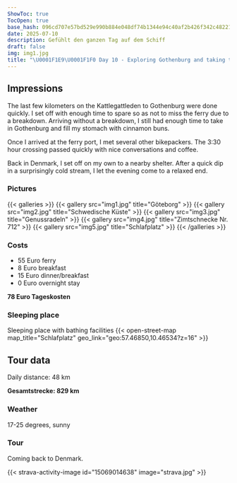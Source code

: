 ```yaml
---
ShowToc: true
TocOpen: true
base_hash: 096cd707e57bd529e990b884e048df74b1344e94c40af2b426f342c482216bc3
date: 2025-07-10
description: Gefühlt den ganzen Tag auf dem Schiff
draft: false
img: img1.jpg
title: "\U0001F1E9\U0001F1F0 Day 10 - Exploring Gothenburg and taking the ferry"
---
```


## Impressions
The last few kilometers on the Kattlegattleden to Gothenburg were done quickly. I set off with enough time to spare so as not to miss the ferry due to a breakdown. Arriving without a breakdown, I still had enough time to take in Gothenburg and fill my stomach with cinnamon buns.

Once I arrived at the ferry port, I met several other bikepackers. The 3:30 hour crossing passed quickly with nice conversations and coffee.

Back in Denmark, I set off on my own to a nearby shelter. After a quick dip in a surprisingly cold stream, I let the evening come to a relaxed end.


### Pictures
{{< galleries >}}
{{< gallery src="img1.jpg" title="Göteborg" >}}
{{< gallery src="img2.jpg" title="Schwedische Küste" >}}
{{< gallery src="img3.jpg" title="Genussradeln" >}}
{{< gallery src="img4.jpg" title="Zimtschnecke Nr. 712" >}}
{{< gallery src="img5.jpg" title="Schlafplatz" >}}
{{< /galleries >}}

### Costs
- 55 Euro ferry
- 8 Euro breakfast
- 15 Euro dinner/breakfast
- 0 Euro overnight stay

**78 Euro Tageskosten**

### Sleeping place
Sleeping place with bathing facilities
{{< open-street-map map_title="Schlafplatz" geo_link="geo:57.46850,10.46534?z=16" >}}

## Tour data
Daily distance: 48 km

**Gesamtstrecke: 829 km**

### Weather
17-25 degrees, sunny

### Tour
Coming back to Denmark.

{{< strava-activity-image id="15069014638" image="strava.jpg" >}}
